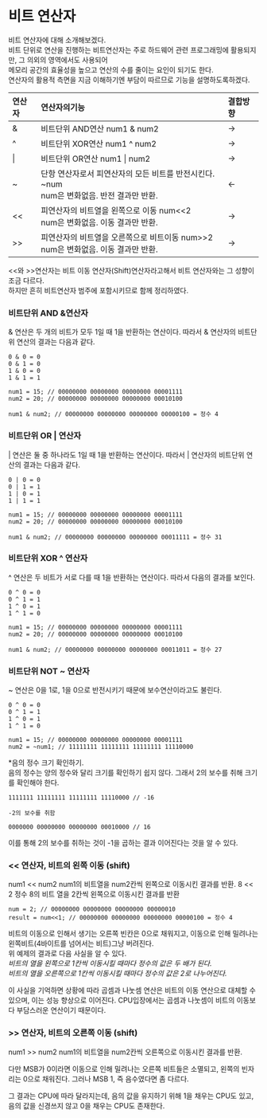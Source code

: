 # 비트 연산자

비트 연산자에 대해 소개해보겠다.  
비트 단위로 연산을 진행하는 비트연산자는 주로 하드웨어 관련 프로그래밍에 활용되지만, 그 의외의 영역에서도 사용되어  
메모리 공간의 효율성을 높으고 연산의 수를 줄이는 요인이 되기도 한다. 
<br>
연산자의 활용적 측면을 지금 이해하기엔 부담이 따르므로 기능을 설명하도록하겠다.


|연산자|연산자의기능|결합방향
|:--|:--|:--|
|&|비트단위 AND연산 num1 & num2|->|
|^|비트단위 XOR연산 num1 ^ num2|->|
|\||비트단위 OR연산 num1 \| num2|->|
|~|단항 연산자로서 피연산자의 모든 비트를 반전시킨다. ~num <br> num은 변화없음. 반전 결과만 반환.|<-|
|<<|피연산자의 비트열을 왼쪽으로 이동 num<<2 <br> num은 변화없음. 이동 결과만 반환.|->|
|>>|피연산자의 비트열을 오른쪽으로 비트이동 num>>2 <br> num은 변화없음. 이동 결과만 반환.|->|

<<와 >>연산자는 비트 이동 연산자(Shift)연산자라고해서 비트 연산자와는 그 성향이 조금 다르다.  
하지만 흔히 비트연산자 범주에 포함시키므로 함께 정리하였다.

### 비트단위  AND &연산자

& 연산은 두 개의 비트가 모두 1일 때 1을 반환하는 연산이다.
따라서 & 연산자의 비트단위 연산의 결과는 다음과 같다.
```
0 & 0 = 0
0 & 1 = 0
1 & 0 = 0
1 & 1 = 1

num1 = 15; // 00000000 00000000 00000000 00001111
num2 = 20; // 00000000 00000000 00000000 00010100

num1 & num2; // 00000000 00000000 00000000 00000100 = 정수 4
```

### 비트단위  OR \| 연산자

| 연산은 둘 중 하나라도 1일 때 1을 반환하는 연산이다.
따라서 | 연산자의 비트단위 연산의 결과는 다음과 같다.
```
0 | 0 = 0
0 | 1 = 1
1 | 0 = 1
1 | 1 = 1

num1 = 15; // 00000000 00000000 00000000 00001111
num2 = 20; // 00000000 00000000 00000000 00010100

num1 & num2; // 00000000 00000000 00000000 00011111 = 정수 31
```
### 비트단위  XOR ^ 연산자

^ 연산은 두 비트가 서로 다를 때 1을 반환하는 연산이다.
따라서 다음의 결과를 보인다.
```
0 ^ 0 = 0
0 ^ 1 = 1
1 ^ 0 = 1
1 ^ 1 = 0

num1 = 15; // 00000000 00000000 00000000 00001111
num2 = 20; // 00000000 00000000 00000000 00010100

num1 & num2; // 00000000 00000000 00000000 00011011 = 정수 27
```
### 비트단위  NOT ~ 연산자

~  연산은 0을 1로, 1을 0으로 반전시키기 때문에 보수연산이라고도 불린다.
```
0 ^ 0 = 0
0 ^ 1 = 1
1 ^ 0 = 1
1 ^ 1 = 0

num1 = 15; // 00000000 00000000 00000000 00001111
num2 = ~num1; // 11111111 11111111 11111111 11110000
```

*음의 정수 크기 확인하기.  
음의 정수는 양의 정수와 달리 크기를 확인하기 쉽지 않다. 그래서 2의 보수를 취해 크기를 확인해야 한다.
```
1111111 11111111 11111111 11110000 // -16

-2의 보수를 취함

0000000 00000000 00000000 00010000 // 16
```
이를 통해  2의 보수를 취하는 것이 -1을 곱하는 결과 이어진다는 것을 알 수 있다.

### << 연산자, 비트의 왼쪽 이동 (shift)

num1 << num2  num1의 비트열을 num2칸씩 왼쪽으로 이동시킨 결과를 반환.
8 << 2 정수 8의 비트 열을 2칸씩 왼쪽으로 이동시킨 결과를 반환

```
num = 2; // 00000000 00000000 00000000 00000010
result = num<<1; // 00000000 00000000 00000000 00000100 = 정수 4
```
비트의 이동으로 인해서 생기는 오른쪽 빈칸은 0으로 채워지고, 이동으로 인해 밀려나는 왼쪽비트(4바이트를 넘어서는 비트)그냥 버려진다.  
위 예제의 결과로 다음 사실을 알 수 있다.  
*비트의 열을 왼쪽으로 1칸씩 이동시킬 때마다 정수의 값은 두 배가 된다.*  
*비트의 열을 오른쪽으로 1칸씩 이동시킬 때마다 정수의 값은 2로 나누어진다.*  

이 사실을 기억하면 상황에 따라 곱셈과 나눗셈 연산은 비트의 이동 연산으로 대체할 수 있으며, 이는 성능 향상으로 이어진다.
CPU입장에서는 곱셈과 나눗셈이 비트의 이동보다 부담스러운 연산이기 때문이다.

### >> 연산자, 비트의 오른쪽 이동 (shift)

num1 >> num2  num1의 비트열을 num2칸씩 오른쪽으로 이동시킨 결과를 반환.  

다만 MSB가 0이라면 이동으로 인해 밀려나는 오른쪽 비트들은 소멸되고, 왼쪽의 빈자리는 0으로 채워진다. 그러나 MSB 1, 즉 음수였다면 좀 다르다.  

그 결과는 CPU에 따라 달라지는데, 음의 값을 유지하기 위해 1을 채우는 CPU도 있고, 음의 값을 신경쓰지 않고 0을 채우는 CPU도 존재한다.
